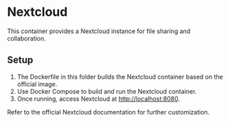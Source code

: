 # Nextcloud

This container provides a Nextcloud instance for file sharing and collaboration.

## Setup

1. The Dockerfile in this folder builds the Nextcloud container based on the official image.
2. Use Docker Compose to build and run the Nextcloud container.
3. Once running, access Nextcloud at [http://localhost:8080](http://localhost:8080).

Refer to the official Nextcloud documentation for further customization.